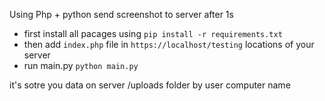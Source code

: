 Using Php + python send screenshot to server after 1s

- first install all pacages using `` pip install -r requirements.txt ``
- then add `` index.php `` file in `` https://localhost/testing `` locations of your server
- run main.py `` python main.py ``

it's sotre you data on server /uploads folder by user computer name